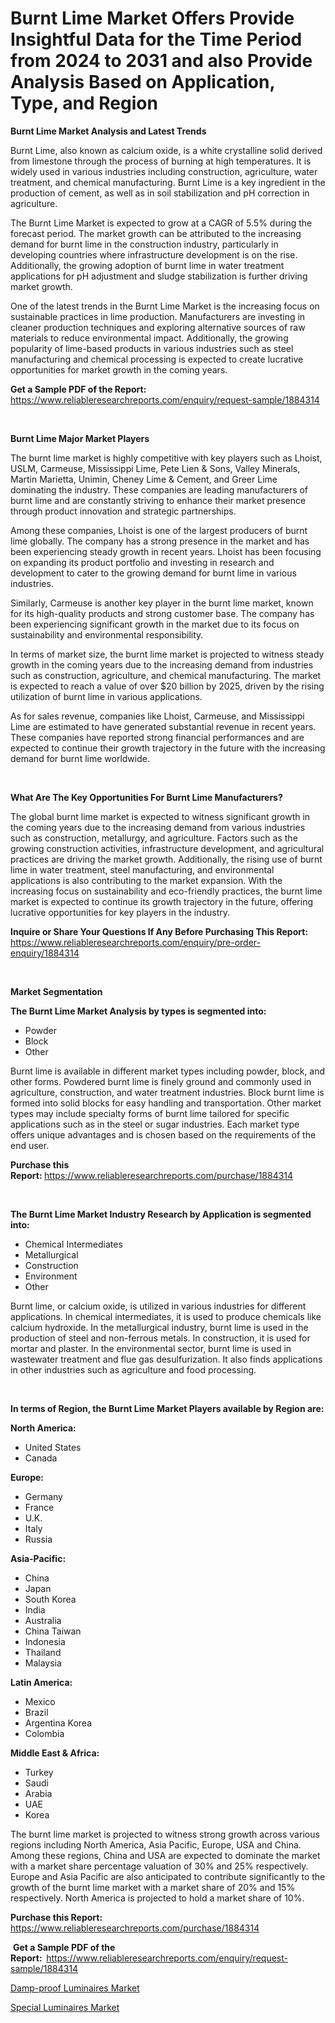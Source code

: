 <p><h1>Burnt Lime Market Offers Provide Insightful Data for the Time Period from 2024 to 2031 and also Provide Analysis Based on Application, Type, and Region</h1></p><p><strong>Burnt Lime Market Analysis and Latest Trends</strong></p>
<p><p>Burnt Lime, also known as calcium oxide, is a white crystalline solid derived from limestone through the process of burning at high temperatures. It is widely used in various industries including construction, agriculture, water treatment, and chemical manufacturing. Burnt Lime is a key ingredient in the production of cement, as well as in soil stabilization and pH correction in agriculture.</p><p>The Burnt Lime Market is expected to grow at a CAGR of 5.5% during the forecast period. The market growth can be attributed to the increasing demand for burnt lime in the construction industry, particularly in developing countries where infrastructure development is on the rise. Additionally, the growing adoption of burnt lime in water treatment applications for pH adjustment and sludge stabilization is further driving market growth.</p><p>One of the latest trends in the Burnt Lime Market is the increasing focus on sustainable practices in lime production. Manufacturers are investing in cleaner production techniques and exploring alternative sources of raw materials to reduce environmental impact. Additionally, the growing popularity of lime-based products in various industries such as steel manufacturing and chemical processing is expected to create lucrative opportunities for market growth in the coming years.</p></p>
<p><strong>Get a Sample PDF of the Report:&nbsp;</strong> <a href="https://www.reliableresearchreports.com/enquiry/request-sample/1884314">https://www.reliableresearchreports.com/enquiry/request-sample/1884314</a></p>
<p>&nbsp;</p>
<p><strong>Burnt Lime Major Market Players</strong></p>
<p><p>The burnt lime market is highly competitive with key players such as Lhoist, USLM, Carmeuse, Mississippi Lime, Pete Lien & Sons, Valley Minerals, Martin Marietta, Unimin, Cheney Lime & Cement, and Greer Lime dominating the industry. These companies are leading manufacturers of burnt lime and are constantly striving to enhance their market presence through product innovation and strategic partnerships.</p><p>Among these companies, Lhoist is one of the largest producers of burnt lime globally. The company has a strong presence in the market and has been experiencing steady growth in recent years. Lhoist has been focusing on expanding its product portfolio and investing in research and development to cater to the growing demand for burnt lime in various industries.</p><p>Similarly, Carmeuse is another key player in the burnt lime market, known for its high-quality products and strong customer base. The company has been experiencing significant growth in the market due to its focus on sustainability and environmental responsibility.</p><p>In terms of market size, the burnt lime market is projected to witness steady growth in the coming years due to the increasing demand from industries such as construction, agriculture, and chemical manufacturing. The market is expected to reach a value of over $20 billion by 2025, driven by the rising utilization of burnt lime in various applications.</p><p>As for sales revenue, companies like Lhoist, Carmeuse, and Mississippi Lime are estimated to have generated substantial revenue in recent years. These companies have reported strong financial performances and are expected to continue their growth trajectory in the future with the increasing demand for burnt lime worldwide.</p></p>
<p>&nbsp;</p>
<p><strong>What Are The Key Opportunities For Burnt Lime Manufacturers?</strong></p>
<p><p>The global burnt lime market is expected to witness significant growth in the coming years due to the increasing demand from various industries such as construction, metallurgy, and agriculture. Factors such as the growing construction activities, infrastructure development, and agricultural practices are driving the market growth. Additionally, the rising use of burnt lime in water treatment, steel manufacturing, and environmental applications is also contributing to the market expansion. With the increasing focus on sustainability and eco-friendly practices, the burnt lime market is expected to continue its growth trajectory in the future, offering lucrative opportunities for key players in the industry.</p></p>
<p><strong>Inquire or Share Your Questions If Any Before Purchasing This Report:</strong> <a href="https://www.reliableresearchreports.com/enquiry/pre-order-enquiry/1884314">https://www.reliableresearchreports.com/enquiry/pre-order-enquiry/1884314</a></p>
<p>&nbsp;</p>
<p><strong>Market Segmentation</strong></p>
<p><strong>The Burnt Lime Market Analysis by types is segmented into:</strong></p>
<p><ul><li>Powder</li><li>Block</li><li>Other</li></ul></p>
<p><p>Burnt lime is available in different market types including powder, block, and other forms. Powdered burnt lime is finely ground and commonly used in agriculture, construction, and water treatment industries. Block burnt lime is formed into solid blocks for easy handling and transportation. Other market types may include specialty forms of burnt lime tailored for specific applications such as in the steel or sugar industries. Each market type offers unique advantages and is chosen based on the requirements of the end user.</p></p>
<p><strong>Purchase this Report:&nbsp;</strong><a href="https://www.reliableresearchreports.com/purchase/1884314">https://www.reliableresearchreports.com/purchase/1884314</a></p>
<p>&nbsp;</p>
<p><strong>The Burnt Lime Market Industry Research by Application is segmented into:</strong></p>
<p><ul><li>Chemical Intermediates</li><li>Metallurgical</li><li>Construction</li><li>Environment</li><li>Other</li></ul></p>
<p><p>Burnt lime, or calcium oxide, is utilized in various industries for different applications. In chemical intermediates, it is used to produce chemicals like calcium hydroxide. In the metallurgical industry, burnt lime is used in the production of steel and non-ferrous metals. In construction, it is used for mortar and plaster. In the environmental sector, burnt lime is used in wastewater treatment and flue gas desulfurization. It also finds applications in other industries such as agriculture and food processing.</p></p>
<p>&nbsp;</p>
<p><strong>In terms of Region, the Burnt Lime Market Players available by Region are:</strong></p>
<p>
    <p> <strong> North America: </strong>
        <ul>
            <li>United States</li>
            <li>Canada</li>
        </ul>
        </p> 
    <p> <strong> Europe: </strong>
        <ul>
            <li>Germany</li>
            <li>France</li>
            <li>U.K.</li>
            <li>Italy</li>
            <li>Russia</li>
        </ul>
        </p> 
    <p> <strong> Asia-Pacific: </strong>
        <ul>
            <li>China</li>
            <li>Japan</li>
            <li>South Korea</li>
            <li>India</li>
            <li>Australia</li>
            <li>China Taiwan</li>
            <li>Indonesia</li>
            <li>Thailand</li>
            <li>Malaysia</li>
        </ul>
        </p> 
    <p> <strong> Latin America: </strong>
        <ul>
            <li>Mexico</li>
            <li>Brazil</li>
            <li>Argentina Korea</li>
            <li>Colombia</li>
        </ul>
        </p> 
    <p> <strong> Middle East & Africa: </strong>
        <ul>
            <li>Turkey</li>
            <li>Saudi</li>
            <li>Arabia</li>
            <li>UAE</li>
            <li>Korea</li>
        </ul>
    </p>
    </p>
<p><p>The burnt lime market is projected to witness strong growth across various regions including North America, Asia Pacific, Europe, USA and China. Among these regions, China and USA are expected to dominate the market with a market share percentage valuation of 30% and 25% respectively. Europe and Asia Pacific are also anticipated to contribute significantly to the growth of the burnt lime market with a market share of 20% and 15% respectively. North America is projected to hold a market share of 10%.</p></p>
<p><strong>Purchase this Report: </strong><a href="https://www.reliableresearchreports.com/purchase/1884314">https://www.reliableresearchreports.com/purchase/1884314</a></p>
<p>&nbsp;<strong>Get a Sample PDF of the Report:&nbsp;&nbsp;</strong><a href="https://www.reliableresearchreports.com/enquiry/request-sample/1884314">https://www.reliableresearchreports.com/enquiry/request-sample/1884314</a></p>
<p><strong></strong></p>
<p><p><a href="https://gratis-rainforest-2ca.notion.site/Damp-proof-Luminaires-Market-Provides-Detailed-Segmentation-of-this-Market-based-on-Type-Applicatio-5f13a5c9362c41e9bf16025b61bfaae7">Damp-proof Luminaires Market</a></p><p><a href="https://metal-farmhouse-e95.notion.site/Special-Luminaires-Market-Size-Growth-and-Forecast-from-2024-2031-b9dc442f76234d958aab9924df7c717b">Special Luminaires Market</a></p></p>